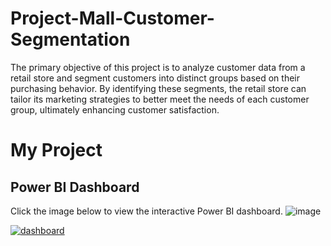 # Project-Mall-Customer-Segmentation
The primary objective of this project is to analyze customer data from a retail store and segment  customers into distinct groups based on their purchasing behavior. By identifying these segments,  the retail store can tailor its marketing strategies to better meet the needs of each customer group,  ultimately enhancing customer satisfaction.

# My Project

## Power BI Dashboard

Click the image below to view the interactive Power BI dashboard.
![image](https://github.com/user-attachments/assets/3d12736d-c614-42ae-aad9-d7ae4e882a4d)


[![dashboard](https://app.powerbi.com/view?r=eyJrIjoiZWJlMTE1NjEtYTQyZC00MjNmLWIwZjktZjIzOTg1OGM5ZjNiIiwidCI6ImUxNGU3M2ViLTUyNTEtNDM4OC04ZDY3LThmOWYyZTJkNWE0NiIsImMiOjEwfQ%3D%3D)](https://app.powerbi.com/view?r=eyJrIjoiZWJlMTE1NjEtYTQyZC00MjNmLWIwZjktZjIzOTg1OGM5ZjNiIiwidCI6ImUxNGU3M2ViLTUyNTEtNDM4OC04ZDY3LThmOWYyZTJkNWE0NiIsImMiOjEwfQ%3D%3D)
